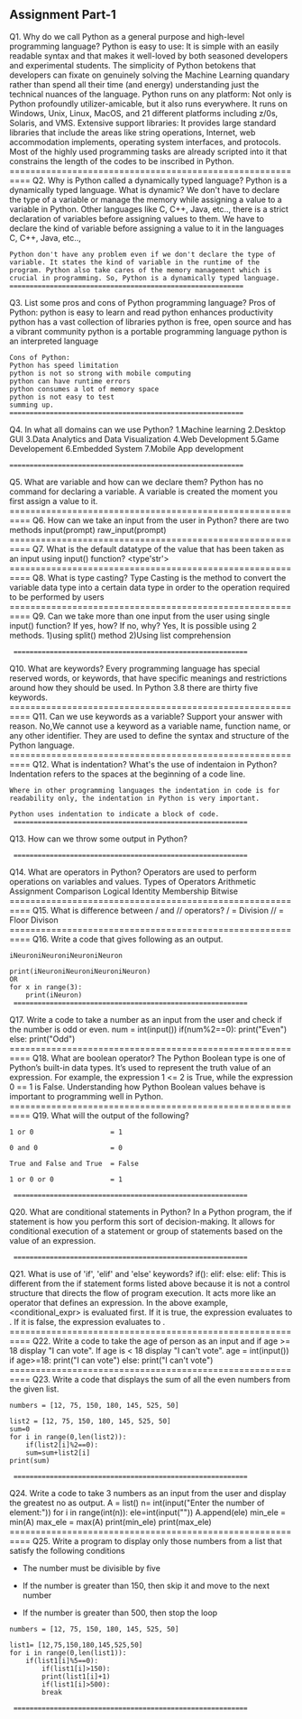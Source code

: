 ## Assignment Part-1

Q1. Why do we call Python as a general purpose and high-level programming language?
    Python is easy to use: It is simple with an easily readable syntax and that makes it well-loved by both seasoned developers and experimental students. The simplicity of Python betokens that developers can fixate on genuinely solving the Machine Learning quandary rather than spend all their time (and energy) understanding just the technical nuances of the language.
    Python runs on any platform: Not only is Python profoundly utilizer-amicable, but it also runs everywhere. It runs on Windows, Unix, Linux, MacOS, and 21 different platforms including z/0s, Solaris, and VMS.
    Extensive support libraries: It provides large standard libraries that include the areas like string operations, Internet, web accommodation implements, operating system interfaces, and protocols. Most of the highly used programming tasks are already scripted into it that constrains the length of the codes to be inscribed in Python.
    ==========================================================
Q2. Why is Python called a dynamically typed language?
    Python is a dynamically typed language. What is dynamic? We don't have to declare the type of a variable or manage the memory while assigning a value to a variable in Python. Other languages like C, C++, Java, etc.., there is a strict declaration of variables before assigning values to them. We have to declare the kind of variable before assigning a value to it in the languages C, C++, Java, etc..,

    Python don't have any problem even if we don't declare the type of variable. It states the kind of variable in the runtime of the program. Python also take cares of the memory management which is crucial in programming. So, Python is a dynamically typed language.
    ==========================================================

Q3. List some pros and cons of Python programming language?
    Pros of Python:
    python is easy to learn and read
    python enhances productivity
    python has a vast collection of libraries
    python is free, open source and has a vibrant community
    python is a portable programming language
    python is an interpreted language

    Cons of Python:
    Python has speed limitation
    python is not so strong with mobile computing
    python can have runtime errors
    python consumes a lot of memory space
    python is not easy to test
    summing up.
    ==========================================================

Q4. In what all domains can we use Python?
    1.Machine learning
    2.Desktop GUI
    3.Data Analytics and Data Visualization
    4.Web Development
    5.Game Developement
    6.Embedded System
    7.Mobile App development

    ==========================================================
Q5. What are variable and how can we declare them?
    Python has no command for declaring a variable. A variable is created the moment you first assign a value to it.
    ==========================================================
Q6. How can we take an input from the user in Python?
    there are two methods 
        input(prompt)
        raw_input(prompt)
    ==========================================================
Q7. What is the default datatype of the value that has been taken as an input using input() function?
    <type'str'>
     ==========================================================
Q8. What is type casting?
    Type Casting is the method to convert the variable data type into a certain data type in order to the operation required to be performed by users
     ==========================================================
Q9. Can we take more than one input from the user using single input() function? If yes, how? If no, why?
    Yes, It is possible using 2 methods.
    1)using split() method
    2)Using list comprehension

     ==========================================================
Q10. What are keywords?
    Every programming language has special reserved words, or keywords, that have specific meanings and restrictions around how they should be used.
    In Python 3.8 there are thirty five keywords.
     ==========================================================
Q11. Can we use keywords as a variable? Support your answer with reason.
    No,We cannot use a keyword as a variable name, function name, or any other identifier. They are used to define the syntax and structure of the Python language.
     ==========================================================
Q12. What is indentation? What's the use of indentaion in Python?
    Indentation refers to the spaces at the beginning of a code line.

    Where in other programming languages the indentation in code is for readability only, the indentation in Python is very important.

    Python uses indentation to indicate a block of code.
     ==========================================================
Q13. How can we throw some output in Python?

     ==========================================================
Q14. What are operators in Python?
    Operators are used to perform operations on variables and values.
    Types of Operators
        Arithmetic
        Assignment
        Comparison
        Logical
        Identity
        Membership
        Bitwise
     ==========================================================
Q15. What is difference between / and // operators?
    /  = Division
    // = Floor Divison
     ==========================================================
Q16. Write a code that gives following as an output.
```
iNeuroniNeuroniNeuroniNeuron
```
    print(iNeuroniNeuroniNeuroniNeuron)
    OR
    for x in range(3):
        print(iNeuron)
     ==========================================================
Q17. Write a code to take a number as an input from the user and check if the number is odd or even.
    num = int(input())
    if(num%2==0):
    print("Even")
    else:
    print("Odd")
     ==========================================================
Q18. What are boolean operator?
    The Python Boolean type is one of Python’s built-in data types. It’s used to represent the truth value of an expression. For example, the expression 1 <= 2 is True, while the expression 0 == 1 is False. Understanding how Python Boolean values behave is important to programming well in Python.
     ==========================================================
Q19. What will the output of the following?
```
1 or 0                   = 1

0 and 0                  = 0

True and False and True  = False

1 or 0 or 0              = 1
```
     ==========================================================
Q20. What are conditional statements in Python?
    In a Python program, the if statement is how you perform this sort of decision-making. It allows for conditional execution of a statement or group of statements based on the value of an expression.

     ==========================================================
Q21. What is use of 'if', 'elif' and 'else' keywords?
    if(<expr>):
        <statement>
    elif:
        <statement>
    else:
        <statement>
    elif:
        <statement>
    This is different from the if statement forms listed above because it is not a control structure that directs the flow of program execution. It acts more like an operator that defines an expression. In the above example, <conditional_expr> is evaluated first. If it is true, the expression evaluates to <expr1>. If it is false, the expression evaluates to <expr2>.
     ==========================================================
Q22. Write a code to take the age of person as an input and if age >= 18 display "I can vote". If age is < 18 display "I can't vote".
    age = int(input())
    if age>=18:
        print("I can vote")
    else:
        print("I can't vote")
     ==========================================================
Q23. Write a code that displays the sum of all the even numbers from the given list.
```
numbers = [12, 75, 150, 180, 145, 525, 50]
```
    list2 = [12, 75, 150, 180, 145, 525, 50]
    sum=0
    for i in range(0,len(list2)):
        if(list2[i]%2==0):
        sum=sum+list2[i]
    print(sum)
    
     ==========================================================
Q24. Write a code to take 3 numbers as an input from the user and display the greatest no as output.
    A = list()
    n= int(input("Enter the number of element:"))
    for i in range(int(n)):
        ele=int(input(""))
        A.append(ele)
    min_ele = min(A)
    max_ele = max(A)
    print(min_ele)
    print(max_ele)
     ==========================================================
Q25. Write a program to display only those numbers from a list that satisfy the following conditions

- The number must be divisible by five

- If the number is greater than 150, then skip it and move to the next number

- If the number is greater than 500, then stop the loop
```
numbers = [12, 75, 150, 180, 145, 525, 50]
```
    list1= [12,75,150,180,145,525,50]
    for i in range(0,len(list1)):
        if(list1[i]%5==0):
            if(list1[i]>150):
            print(list1[i]+1)
            if(list1[i]>500):
            break
        
     ==========================================================
